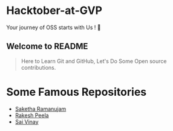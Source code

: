 # Hacktober-at-GVP
Your journey of OSS starts with Us ! :tada:

## Welcome to README
> Here to Learn Git and GitHub, Let's Do Some Open source contributions.

# Some Famous Repositories
- [Saketha Ramanujam](https://github.com/sakethramanujam)
- [Rakesh Peela](https://github.com/rakhi2104)
- [Sai Vinay](https://github.com/v1nay8)

